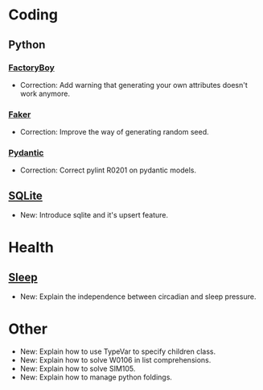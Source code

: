 # Coding

## Python

### [FactoryBoy](factoryboy.md)

* Correction: Add warning that generating your own attributes doesn't work anymore.

### [Faker](faker.md)

* Correction: Improve the way of generating random seed.

### [Pydantic](pydantic.md)

* Correction: Correct pylint R0201 on pydantic models.

## [SQLite](sqlite.md)

* New: Introduce sqlite and it's upsert feature.

# Health

## [Sleep](sleep.md)

* New: Explain the independence between circadian and sleep pressure.

# Other

* New: Explain how to use TypeVar to specify children class.
* New: Explain how to solve W0106 in list comprehensions.
* New: Explain how to solve SIM105.
* New: Explain how to manage python foldings.